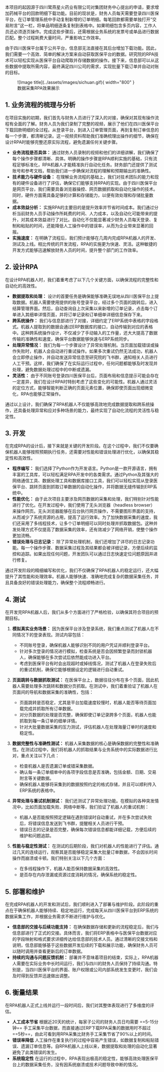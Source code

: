 本项目的起因源于四川鹭燕星火药业有限公司对集团财务中心提出的申请，要求增加药械平台的回款明细下载功能。目前的现状是，财务人员每天需要登录四川医保平台，在订单管理系统中手动复制新增的订单明细。每笔回款都需要单独打开“交易附言”这一栏，将单品明细逐条复制到表格中。如果明细包含多页内容，工作人员还必须逐页操作。完成这些步骤后，还需根据业务系统的发票号或单品进行数据匹配。整个过程耗费大量时间，严重影响工作效率。

由于四川医保平台属于公共平台，信息部无法直接在其后台增加下载功能。因此，我们需要一个高效、简单的解决方案来自动获取医保平台的数据。研究院的RPA技术可以轻松实现从医保平台自动爬取并存储数据的操作。接下来，信息部可以从这些数据中提取所需内容，最终满足四川公司的需求，实现批量下载订单并自动对账的目标。

<figure markdown="span">
  ![Image title](../assets/images/sichuan.gif){ width="800" }
  <figcaption>数据采集RPA效果展示</figcaption>
</figure>

## 1. 业务流程的梳理与分析

在项目实施的初期，我们首先与财务人员进行了深入的对接，确保对其现有操作流程有全面的了解。财务人员为我们录制了完整的视频，展示了他们在四川医保平台下载回款明细的全过程。从登录平台，到进入订单管理页面，再到复制订单信息的每一个步骤，都清晰记录。这一视频资料帮助我们准确梳理出操作的细节，确保在设计RPA时能够完整还原实际流程，避免遗漏任何关键步骤。

- **业务流程是否具体：** 通过财务人员录制的视频和他们的详细讲解，我们确保了每个操作步骤都清晰、具体。明确的操作步骤是RPA顺利实施的基础，只有流程足够标准化，RPA机器人才能精准执行自动化任务。财务部门还提供了测试账号和参考文档，帮助我们进一步确保对流程的理解和预期输出的准确性。
- **技术能力与硬件设备：** 在理解业务流程的基础上，我们对技术团队的能力和现有的硬件设备进行了评估，确保它们能够支持RPA的实现。由于四川医保平台是网页平台，我们需要具备浏览器操控、网页数据抓取和自动化操作的技术。同时，硬件方面需具备足够的计算和存储能力，以便有效处理和存储批量数据。
- **成本效益分析：** 实施RPA的主要目的是提升效率并节省时间成本。我们通过分析当前财务人员手动操作所耗费的时间、人力成本，以及自动化可能带来的提升，对其成本效益进行了对比。自动化不仅能显著减少财务人员每天登录、复制和粘贴的时间，还能降低人工操作中的错误率，从而为企业带来显著的回报。
- **实施速度：** 在明确了流程后，我们预计能够在几周内完成RPA机器人的开发、测试及上线。相比传统的开发流程，RPA的实施更为快速、灵活。这种敏捷的开发方式能够迅速解放财务人员的时间，提升整个部门的工作效率。

## 2. 设计RPA

在设计RPA机器人时，我们着重考虑了以下几个关键方面，以确保流程的完整性和自动化的高效性。

- **数据提取和处理：** 设计的首要任务是确保能够准确无误地从四川医保平台上提取数据。机器人需要使用提供的账号登录平台，经过多个页面的跳转后，进入结算管理界面。然后，自动查询自上次采集以来新增的订单记录，点击每个订单进入其细单详情页面，并将订单记录和订单细单详细信息保存下来。
- **跨系统操作：** 我们与信息部进行了对接，详细约定了ERP系统中表格的字段格式。机器人提取到的数据会通过ERP数据库的接口，自动传输到对应的表格中。这种跨系统操作设计，不仅减少了手动输入的工作量，还大大提高了数据传输的准确性和速度，确保平台数据能够快速与ERP系统同步。
- **处理异常情况：** 我们为每一个步骤设计了异常处理机制。当页面加载错误或操作失败时，机器人会自动进行重试操作。如果多次重试仍然无法成功，机器人会立即停止操作，并自动发送异常信息至研究院的飞书群，通知相关人员进行人工干预。这样，我们确保了在实际运行过程中，任何问题都能够及时发现并处理，避免数据处理过程中的中断或遗漏。
- **灵活性：** 由于不同账号登录四川医保平台后，页面布局和信息提示可能会存在一定差异，我们在设计RPA时特别考虑了这些变化的可能性。机器人通过灵活的定位方式，能够智能判断正确的页面元素位置，确保即使页面出现细微变化，RPA也能够正常操作。

通过以上设计，我们确保了RPA机器人不仅能够高效地完成数据提取和跨系统操作，还具备处理异常和应对多种场景的能力，最终实现了自动化流程的灵活性与稳定性。

## 3. 开发

在完成RPA的设计后，接下来就是关键的开发阶段。在这个过程中，我们不仅要确保机器人能够按照预期执行任务，还需要对性能和错误处理进行优化，以确保其稳定性和高效性。

- **程序编写：** 我们选择了Python作为开发语言。Python是一款开源语言，拥有丰富的工具库，可以轻松满足RPA开发中的各类需求。通过Python及其强大的网络通信工具、数据处理工具和数据库接口工具，我们可以轻松实现从登录医保平台、跳转页面到抓取订单数据的自动化操作，并将数据无缝传输到ERP系统中。
- **性能优化：** 由于此次项目主要涉及网页数据的采集和处理，我们特别针对性能进行了优化。在开发过程中，我们使用了无头浏览器（headless browser）来操作网页。无头浏览器能够在后台执行网页操作，不需要图形界面的支持，从而减少了系统资源的占用，提高了运行效率。为了加快数据采集的速度，我们还采用了多线程技术，让多个订单明细可以同时处理并抓取数据包。这种并发处理方式不仅提高了数据采集的效率，还有效减少了网络开销，使整个操作更加流畅。
- **错误处理与日志记录：** 除了异常处理机制，我们还增加了详尽的日志记录功能。每一个操作步骤、数据采集过程及其结果都会被详细记录，方便后续的监控和追踪。如果出现任何问题，开发团队可以通过日志快速定位问题原因并进行修复。

通过开发阶段的精细编写和优化，我们不仅确保了RPA机器人的稳定运行，还大幅提升了其性能和处理效率。机器人能够快速、准确地完成复杂的数据采集任务，并且具备良好的错误处理能力，确保整个流程顺畅进行。

## 4. 测试

在开发完RPA机器人后，我们从多个方面进行了严格检验，以确保其符合项目的预期目标。

1. **模拟真实业务场景：** 
  因为医保平台涉及登录系统，我们重点测试了机器人在不同情况下的登录表现。测试内容包括：
    * 不同账号登录，确保机器人能够识别不同的用户凭证并顺利登录平台。
    * 针对多次登录的情况进行模拟，检查系统是否会因频繁登录而封锁机器人，确保能够在多次尝试后依然能成功进入平台。
    * 考虑到医保平台有时会出现超时或掉线情况，测试了机器人在登录失败后的重试机制，确保它能够根据设定的逻辑进行自动重试。

1. **页面跳转与数据抓取测试：**
   在医保平台上，数据往往分布在多个页面，因此机器人需要处理多次跳转和数据分页抓取。在测试中，我们着重验证了机器人在页面间的导航和数据采集的准确性，包括：
    * 页面跳转是否稳定，尤其是平台加载速度较慢时，机器人能否等待页面加载完成并抓取所有订单数据。
    * 对分页数据的处理是否完整，确保即使订单记录跨多个页面，机器人也能抓取到每一条订单的细单详情。
    * 针对大批量数据采集的压力测试，评估机器人在处理海量订单时的速度和稳定性。

2. **数据完整性与准确性测试：**
   机器人采集数据的核心是确保数据的完整性和准确性。在测试过程中，我们将机器人的抓取结果与业务系统中的实际数据进行比对，重点关注以下几点：
    * 检查机器人是否遗漏订单或错采集数据。
    * 确认每一条订单细单中的各项字段信息是否准确，包括金额、日期、交易附言等关键数据。
    * 确保机器人能够将采集到的数据按照约定的格式存储，并且可以顺利传入ERP系统的表格中。

3. **异常处理与重试机制测试：**
   我们还测试了异常处理功能。在模拟的各种突发情况中，比如页面加载失败、网络中断等，我们验证了机器人的重试机制：
    * 机器人是否能按照预定逻辑在遇到错误时自动重试，并在多次尝试失败后，将错误信息发送到飞书群，提醒相关人员进行干预。
    * 错误日志的记录是否完整，确保每次错误信息都能详细记载，方便后续的维护和问题追踪。

4. **性能与稳定性测试：** 在测试的后期阶段，我们对机器人的性能进行了评估。通过几天的连续运行，观察其是否能够稳定采集大批量订单数据，不会因长时间操作而崩溃或卡顿。我们特别关注以下几个方面：
    * 在多线程操作下，机器人能否保持数据采集的高效性。
    * 是否存在内存泄漏或资源过度消耗的情况，确保系统的稳定性。

## 5. 部署和维护

在完成RPA机器人的开发和测试后，我们顺利进入了部署与维护阶段。此阶段的重点在于确保机器人能够持续、稳定地运行，完成每天从四川医保平台到ERP系统的数据采集工作，并根据业务需求不断进行维护与优化。

- **信息部的交接与后续功能支持：** 在确保数据存储和更新的流程稳定后，我们与信息部进行了正式的交接。具体而言，我们将ERP表格中与医保平台数据对应的字段映射和格式要求详细传达给信息部的技术人员。通过清晰的交接文档和说明，信息部能够基于这些数据开发后续的下载和展示功能，确保财务人员可以随时调用并查看更新后的订单数据。
- **持续的沟通与问题反馈机制：** 部署并不意味着项目的结束，实际上，RPA机器人需要在实际业务中长时间运行，我们与四川的财务人员保持了持续沟通。特别是，当四川医保平台的界面、账户权限或公司内部系统发生变更时，我们会及时得到反馈并迅速做出调整。

## 6. 衡量结果

在RPA机器人正式上线并运行一段时间后，我们对其整体表现进行了多维度的评估。

- **人工成本节省** 根据近20天的统计，每家子公司的财务人员日均需要 ==5-15分钟== 手工采集平台数据，而直接通过ERP下载RPA采集的数据用时不超过 ==5秒==，由此可看到用RPA采集比财务手工采集节省了90%以上的时间。
- **错误率降低** 人工操作在重复执行的过程中容易产生错误，如数据复制和粘贴错误、遗漏订单信息等。自RPA机器人上线以来，数据提取和处理的自动化显著避免了此类错误的发生。
- **系统稳定性** 在运行的过程中，RPA表现出极高的稳定性，能够高效处理医保平台上的数据采集任务，没有因系统崩溃或技术问题导致中断的情况。

